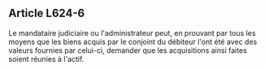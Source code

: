 Article L624-6
----
Le mandataire judiciaire ou l'administrateur peut, en prouvant par tous les
moyens que les biens acquis par le conjoint du débiteur l'ont été avec des
valeurs fournies par celui-ci, demander que les acquisitions ainsi faites soient
réunies à l'actif.

